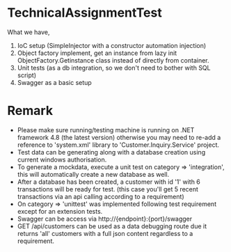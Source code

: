 # TechnicalAssignmentTest
What we have,
1. IoC setup (SimpleInjector with a constructor automation injection)
2. Object factory implement, get an instance from lazy init ObjectFactory.Getinstance<T> class instead of directly from container.
3. Unit tests (as a db integration, so we don't need to bother with SQL script)
4. Swagger as a basic setup

# Remark
* Please make sure running/testing machine is running on .NET framework 4.8 (the latest version) otherwise you may need to re-add a reference to 'system.xml' library to 'Customer.Inquiry.Service' project.
* Test data can be generating along with a database creation using current windows authorisation.
* To generate a mockdata, execute a unit test on category => 'integration', this will automatically create a new database as well.
* After a database has been created, a customer with id '1' with 6 transactions will be ready for test. (this case you'll get 5 recent transactions via an api calling according to a requirement)
* On category => 'unittest' was implemented following test requirement except for an extension tests.
* Swagger can be access via http://{endpoint}:{port}/swagger
* GET /api/customers can be used as a data debugging route due it returns 'all' customers with a full json content regardless to a requirement.
